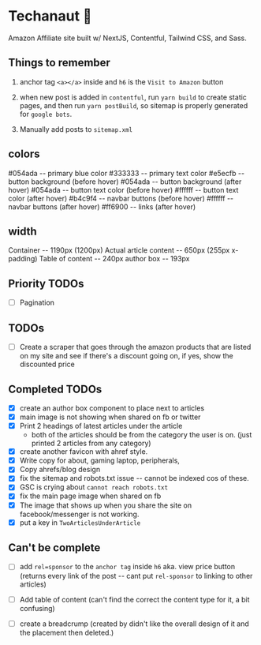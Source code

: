 # Techanaut 🚀

Amazon Affiliate site built w/ NextJS, Contentful, Tailwind CSS, and Sass.

## Things to remember

1. anchor tag `<a></a>` inside and `h6` is the `Visit to Amazon` button

2. when new post is added in `contentful`, run `yarn build` to create static pages, and then run `yarn postBuild`, so sitemap is properly generated for `google bots`.

3. Manually add posts to `sitemap.xml`

## colors

#054ada -- primary blue color
#333333 -- primary text color
#e5ecfb -- button background (before hover)
#054ada -- button background (after hover)
#054ada -- button text color (before hover)
#ffffff -- button text color (after hover)
#b4c9f4 -- navbar buttons (before hover)
#ffffff -- navbar buttons (after hover)
#ff6900 -- links (after hover)

## width

Container -- 1190px (1200px)
Actual article content -- 650px (255px x-padding)
Table of content -- 240px
author box -- 193px

## Priority TODOs

- [ ] Pagination

## TODOs

- [ ] Create a scraper that goes through the amazon products that are listed on my site and see if there's a discount going on, if yes, show the discounted price

## Completed TODOs

- [x] create an author box component to place next to articles
- [x] main image is not showing when shared on fb or twitter
- [x] Print 2 headings of latest articles under the article
  - both of the articles should be from the category the user is on. (just printed 2 articles from any category)
- [x] create another favicon with ahref style.
- [x] Write copy for about, gaming laptop, peripherals,
- [x] Copy ahrefs/blog design
- [x] fix the sitemap and robots.txt issue -- cannot be indexed cos of these.
- [x] GSC is crying about `cannot reach robots.txt`
- [x] fix the main page image when shared on fb
- [x] The image that shows up when you share the site on facebook/messenger is not working.
- [x] put a key in `TwoArticlesUnderArticle`

## Can't be complete

- [ ] add `rel=sponsor` to the `anchor tag` inside `h6` aka. view price button (returns every link of the post -- cant put `rel-sponsor` to linking to other articles)

- [ ] Add table of content (can't find the correct the content type for it, a bit confusing)

- [ ] create a breadcrump (created by didn't like the overall design of it and the placement then deleted.)
